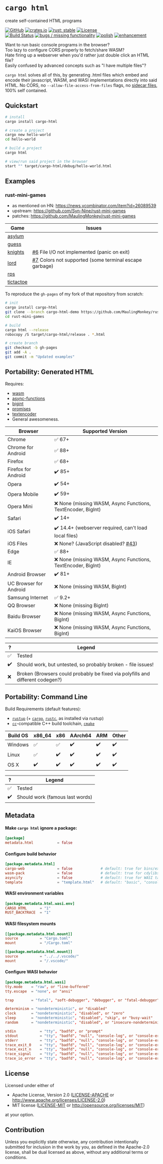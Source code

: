 # `cargo html`

create self-contained HTML programs

[![GitHub](https://img.shields.io/github/stars/MaulingMonkey/cargo-html.svg?label=GitHub&style=social)](https://github.com/MaulingMonkey/cargo-html)
[![crates.io](https://img.shields.io/crates/v/cargo-html.svg)](https://crates.io/crates/cargo-html)
[![rust: stable](https://img.shields.io/badge/rust-stable-yellow.svg)](https://gist.github.com/MaulingMonkey/c81a9f18811079f19326dac4daa5a359#minimum-supported-rust-versions-msrv)
[![License](https://img.shields.io/crates/l/cargo_html.svg)](https://github.com/MaulingMonkey/cargo-html)
<br>
[![Build Status](https://github.com/MaulingMonkey/cargo-html/workflows/Rust/badge.svg)](https://github.com/MaulingMonkey/cargo-html/actions?query=workflow%3Arust)
[![bugs / missing functionality](https://img.shields.io/github/issues-raw/MaulingMonkey/cargo-html/bug%20/%20missing%20functionality?label=bugs%20%2F%20missing%20functionality)](https://github.com/MaulingMonkey/cargo-html/issues?q=is%3Aopen+is%3Aissue+label%3A%22bug+%2F+missing+functionality%22)
[![polish](https://img.shields.io/github/issues-raw/MaulingMonkey/cargo-html/polish?color=blue&label=polish)](https://github.com/MaulingMonkey/cargo-html/issues?q=is%3Aopen+is%3Aissue+label%3Apolish)
[![enhancement](https://img.shields.io/github/issues-raw/MaulingMonkey/cargo-html/enhancement?color=blue&label=enhancements)](https://github.com/MaulingMonkey/cargo-html/issues?q=is%3Aopen+is%3Aissue+label%3Aenhancement)

Want to run basic console programs in the browser?<br>
Too lazy to configure CORS properly to fetch/share WASM?<br>
Hate firing up a webserver when you'd rather just double click an HTML file?<br>
Easily confused by advanced concepts such as "I have multiple files"?<br>

`cargo html` solves all of this, by generating .html files which embed and encode their javascript, WASM, and WASI implementations directly into said HTML.  No CORS, no `--allow-file-access-from-files` flags, no [sidecar files](https://en.wikipedia.org/wiki/Sidecar_file), 100% self contained.



<h2 name="quickstart">Quickstart</h2>

```sh
# install
cargo install cargo-html

# create a project
cargo new hello-world
cd hello-world

# build a project
cargo html

# view/run said project in the browser
start "" target/cargo-html/debug/hello-world.html
```



<h2 name="examples">Examples</h2>

### rust-mini-games

* as mentioned on HN: https://news.ycombinator.com/item?id=26089539
* upstream: https://github.com/Syn-Nine/rust-mini-games
* patches:  https://github.com/MaulingMonkey/rust-mini-games

| Game | Issues |
| ---- | ------ |
| [asylum](https://maulingmonkey.com/rust-mini-games/asylum.html)
| [guess](https://maulingmonkey.com/rust-mini-games/guess.html)
| [knights](https://maulingmonkey.com/rust-mini-games/knights.html) | [#6](https://github.com/MaulingMonkey/cargo-html/issues/6) File I/O not implemented (panic on exit)
| [lord](https://maulingmonkey.com/rust-mini-games/lord.html)       | [#7](https://github.com/MaulingMonkey/cargo-html/issues/7) Colors not supported (some terminal escape garbage)
| [rps](https://maulingmonkey.com/rust-mini-games/rps.html)
| [tictactoe](https://maulingmonkey.com/rust-mini-games/tictactoe.html)

To reproduce the `gh-pages` of my fork of that repository from scratch:
```sh
# init
cargo install cargo-html
git clone --branch cargo-html-demo https://github.com/MaulingMonkey/rust-mini-games
cd rust-mini-games

# build
cargo html --release
robocopy /S target/cargo-html/release . *.html

# create branch
git checkout -b gh-pages
git add -A .
git commit -m "Updated examples"
```



<h2 name="portability-generated-html">Portability: Generated HTML</h2>

Requires:
* [wasm](https://caniuse.com/wasm)
* [async-functions](https://caniuse.com/async-functions)
* [bigint](https://caniuse.com/bigint)
* [promises](https://caniuse.com/promises)
* [textencoder](https://caniuse.com/textencoder)
* General awesomeness.

| Browser               | Supported Version |
| -----------------     | ----------------- |
| Chrome                | ✅ 67+
| Chrome for Android    | ✅ 88+
| Firefox               | ✅ 68+
| Firefox for Android   | ✔️ 85+
| Opera                 | ✔️ 54+
| Opera Mobile          | ✔️ 59+
| Opera Mini            | ❌ None (missing WASM, Async Functions, TextEncoder, BigInt)
| Safari                | ✔️ 14+
| iOS Safari            | ✔️ 14.4+ (webserver required, can't load local files)
| iOS Files             | ❌ None? (JavaScript disabled? [#43](https://github.com/MaulingMonkey/cargo-html/issues/43))
| Edge                  | ✅ 88+
| IE                    | ❌ None (missing WASM, Async Functions, TextEncoder, BigInt)
| Android Browser       | ✔️ 81+
| UC Browser for Android| ❌ None (missing WASM, BigInt)
| Samsung Internet      | ✅ 9.2+
| QQ Browser            | ❌ None (missing BigInt)
| Baidu Browser         | ❌ None (missing WASM, Async Functions, BigInt)
| KaiOS Browser         | ❌ None (missing WASM, Async Functions, BigInt)

| ?     | Legend    |
| ----- | --------- |
| ✅    | Tested
| ✔️    | Should work, but untested, so probably broken - file issues!
| ❌    | Broken (Browsers could probably be fixed via polyfills and different codegen?)



<h2 name="portability-command-line">Portability: Command Line</h2>

Build Requirements (default features):
* [`rustup`] (+ [`cargo`], [`rustc`], as installed via rustup)
* [`cc`]-compatible C++ build toolchain, [`cmake`]

[`cargo`]:          https://github.com/rust-lang/cargo
[`cc`]:             https://docs.rs/cc/1.0.67/cc/
[`cmake`]:          https://cmake.org/
[`rustc`]:          https://github.com/rust-lang/rust
[`rustup`]:         https://rustup.rs/

| Build OS      | x86_64    | x86       | AArch64   | ARM       | Other |
| ------------- | --------- | --------- | --------- | --------- | ----- |
| Windows       | ✅       | ✅        | ✔️        | ✔️       | ✔️
| Linux         | ✅       | ✔️        | ✔️        | ✔️       | ✔️
| OS X          | ✔️       | ✔️        | ✔️        | ✔️       | ✔️

| ?     | Legend    |
| ----- | --------- |
| ✅    | Tested
| ✔️    | Should work (famous last words)



<h2 name="metadata">Metadata</h2>

<h4>Make <code>cargo html</code> ignore a package:</h4>

```toml
[package]
metadata.html           = false
```

<h4>Configure build behavior</h4>

```toml
[package.metadata.html]
cargo-web               = false             # default: true for bins/examples depending on stdweb
wasm-pack               = false             # default: true for cdylibs depending on wasm-bindgen
asyncify                = false             # default: true for WASI targets (bins/examples *not* depending on stdweb)
template                = "template.html"   # default: "basic", "console", "xterm", or other built-in target
```

<h4>WASI environment variables</h4>

```toml
[package.metadata.html.wasi.env]
CARGO_HTML      = "1"
RUST_BACKTRACE  = "1"
```

<h4>WASI filesystem mounts</h4>

```toml
[[package.metadata.html.mount]]
source          = "Cargo.toml"
mount           = "/Cargo.toml"

[[package.metadata.html.mount]]
source          = "../../.vscode/"
mount           = "/.vscode/"
```

<h4>Configure WASI behavior</h4>

```toml
[package.metadata.html.wasi]
tty.mode    = "raw", or "line-buffered"
tty.escape  = "none", or "ansi"

trap        = "fatal", "soft-debugger", "debugger", or "fatal-debugger"

determinism = "nondeterministic", or "disabled"
clock       = "nondeterministic", "disabled", or "zero"
sleep       = "nondeterministic", "disabled", "skip", or "busy-wait"
random      = "nondeterministic", "disabled", or "insecure-nondeterministic"

stdin           = "tty", "badfd", or "prompt"
stdout          = "tty", "badfd", "null", "console-log", or "console-error"
stderr          = "tty", "badfd", "null", "console-log", or "console-error"
trace_exit_0    = "tty", "badfd", "null", "console-log", or "console-error"
trace_exit_n    = "tty", "badfd", "null", "console-log", or "console-error"
trace_signal    = "tty", "badfd", "null", "console-log", or "console-error"
trace_io_error  = "tty", "badfd", "null", "console-log", or "console-error"
```



<h2 name="license">License</h2>

Licensed under either of

* Apache License, Version 2.0 ([LICENSE-APACHE](LICENSE-APACHE) or http://www.apache.org/licenses/LICENSE-2.0)
* MIT license ([LICENSE-MIT](LICENSE-MIT) or http://opensource.org/licenses/MIT)

at your option.



<h2 name="contribution">Contribution</h2>

Unless you explicitly state otherwise, any contribution intentionally submitted
for inclusion in the work by you, as defined in the Apache-2.0 license, shall be
dual licensed as above, without any additional terms or conditions.
